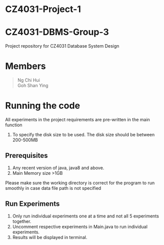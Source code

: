 # CZ4031-Project-1

# CZ4031-DBMS-Group-3
Project repository for CZ4031 Database System Design

# Members
> Ng Chi Hui <br>
> Goh Shan Ying <br>


# Running the code
All experiments in the project requirements are pre-written in the main function
1. To specify  the disk size to be used. The disk size should be between 200-500MB

## Prerequisites
1. Any recent version of java, java8 and above. <br>
2. Main Memory size >1GB

Please make sure the working directory is correct for the program to run smoothly in case
data file path is not specified

## Run Experiments
1. Only run individual experiments one at a time and not all 5 experiments together. <br>
2. Uncomment respective experiments in Main.java to run individual experiments. <br>
3. Results will be displayed in terminal.